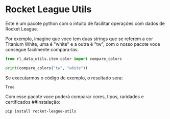 # Rocket League Utils
Este é um pacote python com o intuito de facilitar operações com dados de Rocket League.

Por exemplo, imagine que voce tem duas strings que se referem a cor Titanium White, uma é "white" e a outra é "tw", com 
o nosso pacote voce consegue facilmente compara-las:

```py
from rl_data_utils.item.color import compare_colors

print(compare_colors("tw", "white"))
```
Se executarmos o código de exemplo, o resultado sera:
```
True
```
Com esse pacote voce poderá comparar cores, tipos, raridades e certificados
##Instalação:
```
pip install rocket-league-utils
```